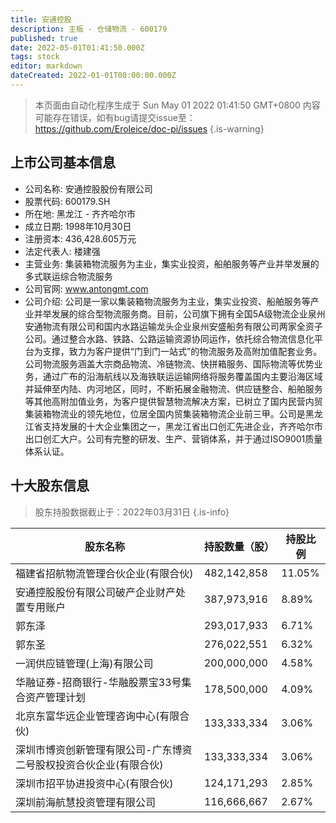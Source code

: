 ```yaml
---
title: 安通控股
description: 主板 - 仓储物流 - 600179
published: true
date: 2022-05-01T01:41:50.000Z
tags: stock
editor: markdown
dateCreated: 2022-01-01T00:00:00.000Z
---
```


> 本页面由自动化程序生成于 Sun May 01 2022 01:41:50 GMT+0800
> 内容可能存在错误，如有bug请提交issue至：https://github.com/Eroleice/doc-pi/issues
{.is-warning}

## 上市公司基本信息
- 公司名称: 安通控股股份有限公司
- 股票代码: 600179.SH
- 所在地: 黑龙江 - 齐齐哈尔市
- 成立日期: 1998年10月30日
- 注册资本: 436,428.605万元
- 法定代表人: 楼建强
- 主营业务: 集装箱物流服务为主业，集实业投资，船舶服务等产业并举发展的多式联运综合物流服务
- 公司官网: www.antongmt.com
- 公司介绍: 公司是一家以集装箱物流服务为主业，集实业投资、船舶服务等产业并举发展的综合型物流服务商。目前，公司旗下拥有全国5A级物流企业泉州安通物流有限公司和国内水路运输龙头企业泉州安盛船务有限公司两家全资子公司。通过整合水路、铁路、公路运输资源协同运作，依托综合物流信息化平台为支撑，致力为客户提供“门到门一站式”的物流服务及高附加值配套业务。公司物流服务涵盖大宗商品物流、冷链物流、快拼箱服务、国际物流等优势业务，通过广布的沿海航线以及海铁联运运输网络将服务覆盖国内主要沿海区域并延伸至内陆、内河地区，同时，不断拓展金融物流、供应链整合、船舶服务等其他高附加值业务，为客户提供智慧物流解决方案，已树立了国内民营内贸集装箱物流业的领先地位，位居全国内贸集装箱物流企业前三甲。公司是黑龙江省支持发展的十大企业集团之一，黑龙江省出口创汇先进企业，齐齐哈尔市出口创汇大户。公司有完整的研发、生产、营销体系，并于通过ISO9001质量体系认证。


## 十大股东信息
> 股东持股数据截止于：2022年03月31日
{.is-info}

| 股东名称 | 持股数量（股） | 持股比例 |
| --- | --- | --- |
| 福建省招航物流管理合伙企业(有限合伙) | 482,142,858 | 11.05% |
| 安通控股股份有限公司破产企业财产处置专用账户 | 387,973,916 | 8.89% |
| 郭东泽 | 293,017,933 | 6.71% |
| 郭东圣 | 276,022,551 | 6.32% |
| 一润供应链管理(上海)有限公司 | 200,000,000 | 4.58% |
| 华融证券-招商银行-华融股票宝33号集合资产管理计划 | 178,500,000 | 4.09% |
| 北京东富华远企业管理咨询中心(有限合伙) | 133,333,334 | 3.06% |
| 深圳市博资创新管理有限公司-广东博资二号股权投资合伙企业(有限合伙) | 133,333,334 | 3.06% |
| 深圳市招平协进投资中心(有限合伙) | 124,171,293 | 2.85% |
| 深圳前海航慧投资管理有限公司 | 116,666,667 | 2.67% |




